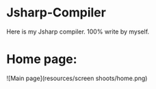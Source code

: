 # Jsharp-Compiler
Here is my Jsharp compiler. 100% write by myself.
# Home page:

![Main page](resources/screen shoots/home.png)


